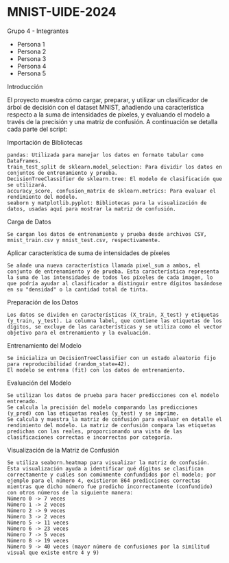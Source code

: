 # MNIST-UIDE-2024

Grupo 4 - Integrantes
* Persona 1
* Persona 2
* Persona 3
* Persona 4
* Persona 5

Introducción

El proyecto muestra cómo cargar, preparar, y utilizar un clasificador de árbol de decisión con el dataset MNIST, añadiendo una característica respecto a la suma de intensidades de píxeles, y evaluando el modelo a través de la precisión y una matriz de confusión. A continuación se detalla cada parte del script:

Importación de Bibliotecas

    pandas: Utilizada para manejar los datos en formato tabular como DataFrames.
    train_test_split de sklearn.model_selection: Para dividir los datos en conjuntos de entrenamiento y prueba.
    DecisionTreeClassifier de sklearn.tree: El modelo de clasificación que se utilizará.
    accuracy_score, confusion_matrix de sklearn.metrics: Para evaluar el rendimiento del modelo.
    seaborn y matplotlib.pyplot: Bibliotecas para la visualización de datos, usadas aquí para mostrar la matriz de confusión.

Carga de Datos

    Se cargan los datos de entrenamiento y prueba desde archivos CSV, mnist_train.csv y mnist_test.csv, respectivamente.

Aplicar característica de suma de intensidades de píxeles

    Se añade una nueva característica llamada pixel_sum a ambos, el conjunto de entrenamiento y de prueba. Esta característica representa la suma de las intensidades de todos los píxeles de cada imagen, lo que podría ayudar al clasificador a distinguir entre dígitos basándose en su "densidad" o la cantidad total de tinta.

Preparación de los Datos

    Los datos se dividen en características (X_train, X_test) y etiquetas (y_train, y_test). La columna label, que contiene las etiquetas de los dígitos, se excluye de las características y se utiliza como el vector objetivo para el entrenamiento y la evaluación.

Entrenamiento del Modelo

    Se inicializa un DecisionTreeClassifier con un estado aleatorio fijo para reproducibilidad (random_state=42).
    El modelo se entrena (fit) con los datos de entrenamiento.

Evaluación del Modelo

    Se utilizan los datos de prueba para hacer predicciones con el modelo entrenado.
    Se calcula la precisión del modelo comparando las predicciones (y_pred) con las etiquetas reales (y_test) y se imprime.
    Se calcula y muestra la matriz de confusión para evaluar en detalle el rendimiento del modelo. La matriz de confusión compara las etiquetas predichas con las reales, proporcionando una vista de las clasificaciones correctas e incorrectas por categoría.

Visualización de la Matriz de Confusión

    Se utiliza seaborn.heatmap para visualizar la matriz de confusión. Esta visualización ayuda a identificar qué dígitos se clasifican correctamente y cuáles son comúnmente confundidos por el modelo; por ejemplo para el número 4, existieron 864 predicciones correctas mientras que dicho número fue predicho incorrectamente (confundido) con otros números de la siguiente manera:
    Número 0 -> 7 veces
    Número 1 -> 2 veces
    Número 2 -> 9 veces
    Número 3 -> 2 veces
    Número 5 -> 11 veces
    Número 6 -> 23 veces
    Número 7 -> 5 veces
    Número 8 -> 19 veces
    Número 9 -> 40 veces (mayor número de confusiones por la similitud visual que existe entre 4 y 9)
